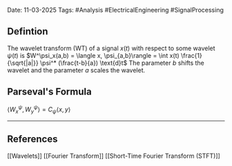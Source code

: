 
Date: 11-03-2025
Tags: #Analysis #ElectricalEngineering #SignalProcessing 
## Defintion
The wavelet transform (WT) of a signal $x(t)$ with respect to some wavelet $\psi(t)$ is 
	$W^\psi_x(a,b) = \langle x, \psi_{a,b}\rangle = \int x(t) \frac{1}{\sqrt{|a|}} \psi^* (\frac{t-b}{a}) \text{d}t$
The parameter $b$ shifts the wavelet and the parameter $a$ scales the wavelet.
## Parseval's Formula
$\langle W^\psi_x , W^{\psi}_y\rangle = C_\psi \langle x,y \rangle$

---
## References
[[Wavelets]]
[[Fourier Transform]]
[[Short-Time Fourier Transform (STFT)]]